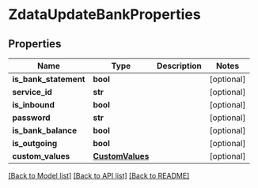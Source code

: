 # ZdataUpdateBankProperties

## Properties
Name | Type | Description | Notes
------------ | ------------- | ------------- | -------------
**is_bank_statement** | **bool** |  | [optional] 
**service_id** | **str** |  | [optional] 
**is_inbound** | **bool** |  | [optional] 
**password** | **str** |  | [optional] 
**is_bank_balance** | **bool** |  | [optional] 
**is_outgoing** | **bool** |  | [optional] 
**custom_values** | [**CustomValues**](CustomValues.md) |  | [optional] 

[[Back to Model list]](../README.md#documentation-for-models) [[Back to API list]](../README.md#documentation-for-api-endpoints) [[Back to README]](../README.md)

